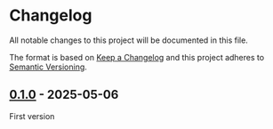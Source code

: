 <!-- deno-fmt-ignore-file -->

# Changelog
All notable changes to this project will be documented in this file.

The format is based on [Keep a Changelog](https://keepachangelog.com/) and this
project adheres to [Semantic Versioning](https://semver.org/).

## [0.1.0] - 2025-05-06
First version

[0.1.0]: https://github.com/lumeland/bar/releases/tag/v0.1.0
